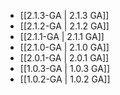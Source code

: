 - [[2.1.3-GA | 2.1.3 GA]]
- [[2.1.2-GA | 2.1.2 GA]]
- [[2.1.1-GA | 2.1.1 GA]]
- [[2.1.0-GA | 2.1.0 GA]]
- [[2.0.1-GA | 2.0.1 GA]]
- [[1.0.3-GA | 1.0.3 GA]]
- [[1.0.2-GA | 1.0.2 GA]]
